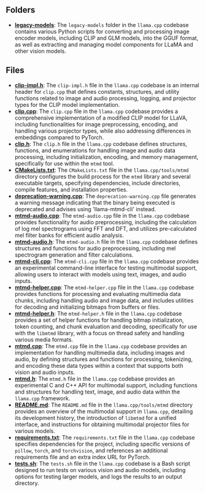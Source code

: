 ## Folders
- **[legacy-models](mtmd/legacy-models.driver.md)**: The `legacy-models` folder in the `llama.cpp` codebase contains various Python scripts for converting and processing image encoder models, including CLIP and GLM models, into the GGUF format, as well as extracting and managing model components for LLaMA and other vision models.

## Files
- **[clip-impl.h](mtmd/clip-impl.h.driver.md)**: The `clip-impl.h` file in the `llama.cpp` codebase is an internal header for `clip.cpp` that defines constants, structures, and utility functions related to image and audio processing, logging, and projector types for the CLIP model implementation.
- **[clip.cpp](mtmd/clip.cpp.driver.md)**: The `clip.cpp` file in the `llama.cpp` codebase provides a comprehensive implementation of a modified CLIP model for LLaVA, including functionalities for image preprocessing, encoding, and handling various projector types, while also addressing differences in embeddings compared to PyTorch.
- **[clip.h](mtmd/clip.h.driver.md)**: The `clip.h` file in the `llama.cpp` codebase defines structures, functions, and enumerations for handling image and audio data processing, including initialization, encoding, and memory management, specifically for use within the `mtmd` tool.
- **[CMakeLists.txt](mtmd/CMakeLists.txt.driver.md)**: The `CMakeLists.txt` file in the `llama.cpp/tools/mtmd` directory configures the build process for the `mtmd` library and several executable targets, specifying dependencies, include directories, compile features, and installation properties.
- **[deprecation-warning.cpp](mtmd/deprecation-warning.cpp.driver.md)**: The `deprecation-warning.cpp` file generates a warning message indicating that the binary being executed is deprecated and advises using 'llama-mtmd-cli' instead.
- **[mtmd-audio.cpp](mtmd/mtmd-audio.cpp.driver.md)**: The `mtmd-audio.cpp` file in the `llama.cpp` codebase provides functionality for audio preprocessing, including the calculation of log mel spectrograms using FFT and DFT, and utilizes pre-calculated mel filter banks for efficient audio analysis.
- **[mtmd-audio.h](mtmd/mtmd-audio.h.driver.md)**: The `mtmd-audio.h` file in the `llama.cpp` codebase defines structures and functions for audio preprocessing, including mel spectrogram generation and filter calculations.
- **[mtmd-cli.cpp](mtmd/mtmd-cli.cpp.driver.md)**: The `mtmd-cli.cpp` file in the `llama.cpp` codebase provides an experimental command-line interface for testing multimodal support, allowing users to interact with models using text, images, and audio inputs.
- **[mtmd-helper.cpp](mtmd/mtmd-helper.cpp.driver.md)**: The `mtmd-helper.cpp` file in the `llama.cpp` codebase provides functions for processing and evaluating multimedia data chunks, including handling audio and image data, and includes utilities for decoding and initializing bitmaps from buffers or files.
- **[mtmd-helper.h](mtmd/mtmd-helper.h.driver.md)**: The `mtmd-helper.h` file in the `llama.cpp` codebase provides a set of helper functions for handling bitmap initialization, token counting, and chunk evaluation and decoding, specifically for use with the `libmtmd` library, with a focus on thread safety and handling various media formats.
- **[mtmd.cpp](mtmd/mtmd.cpp.driver.md)**: The `mtmd.cpp` file in the `llama.cpp` codebase provides an implementation for handling multimedia data, including images and audio, by defining structures and functions for processing, tokenizing, and encoding these data types within a context that supports both vision and audio inputs.
- **[mtmd.h](mtmd/mtmd.h.driver.md)**: The `mtmd.h` file in the `llama.cpp` codebase provides an experimental C and C++ API for multimodal support, including functions and structures for handling text, image, and audio data within the `llama.cpp` framework.
- **[README.md](mtmd/README.md.driver.md)**: The `README.md` file in the `llama.cpp/tools/mtmd` directory provides an overview of the multimodal support in `llama.cpp`, detailing its development history, the introduction of `libmtmd` for a unified interface, and instructions for obtaining multimodal projector files for various models.
- **[requirements.txt](mtmd/requirements.txt.driver.md)**: The `requirements.txt` file in the `llama.cpp` codebase specifies dependencies for the project, including specific versions of `pillow`, `torch`, and `torchvision`, and references an additional requirements file and an extra index URL for PyTorch.
- **[tests.sh](mtmd/tests.sh.driver.md)**: The `tests.sh` file in the `llama.cpp` codebase is a Bash script designed to run tests on various vision and audio models, including options for testing larger models, and logs the results to an output directory.
